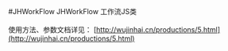 #JHWorkFlow
JHWorkFlow 工作流JS类<br/>
<br/>
使用方法、参数文档详见： [http://wujinhai.cn/productions/5.html](http://wujinhai.cn/productions/5.html)
